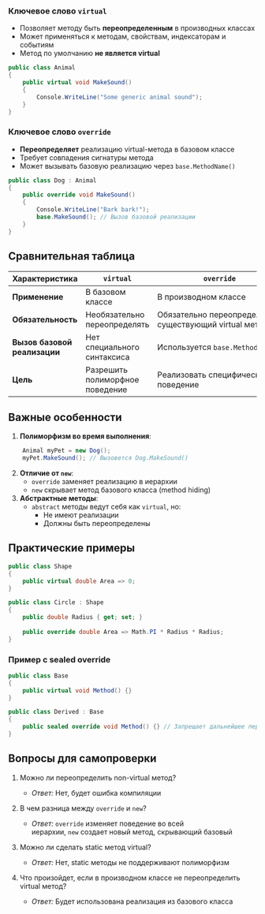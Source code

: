 ### Ключевое слово `virtual`
- Позволяет методу быть **переопределенным** в производных классах
- Может применяться к методам, свойствам, индексаторам и событиям
- Метод по умолчанию **не является virtual**

```csharp
public class Animal
{
    public virtual void MakeSound() 
    {
        Console.WriteLine("Some generic animal sound");
    }
}
```

### Ключевое слово `override`

- **Переопределяет** реализацию virtual-метода в базовом классе
- Требует совпадения сигнатуры метода
- Может вызывать базовую реализацию через `base.MethodName()`
```csharp
public class Dog : Animal
{
    public override void MakeSound()
    {
        Console.WriteLine("Bark bark!");
        base.MakeSound(); // Вызов базовой реализации
    }
}
```


## Сравнительная таблица

| Характеристика               | `virtual`                       | `override`                                            |
| ---------------------------- | ------------------------------- | ----------------------------------------------------- |
| **Применение**               | В базовом классе                | В производном классе                                  |
| **Обязательность**           | Необязательно переопределять    | Обязательно переопределять существующий virtual метод |
| **Вызов базовой реализации** | Нет специального синтаксиса     | Используется `base.MethodName()`                      |
| **Цель**                     | Разрешить полиморфное поведение | Реализовать специфическое поведение                   |

## Важные особенности

1. **Полиморфизм во время выполнения**:
```csharp
    Animal myPet = new Dog();
    myPet.MakeSound(); // Вызовется Dog.MakeSound()
```    
2. **Отличие от `new`**:
    - `override` заменяет реализацию в иерархии
    - `new` скрывает метод базового класса (method hiding)
3. **Абстрактные методы**:
    - `abstract` методы ведут себя как `virtual`, но:
        - Не имеют реализации
        - Должны быть переопределены

## Практические примеры

```csharp
public class Shape
{
    public virtual double Area => 0;
}

public class Circle : Shape
{
    public double Radius { get; set; }
    
    public override double Area => Math.PI * Radius * Radius;
}
```

### Пример с sealed override
```csharp
public class Base
{
    public virtual void Method() {}
}

public class Derived : Base
{
    public sealed override void Method() {} // Запрещает дальнейшее переопределение
}
```

## Вопросы для самопроверки

1. Можно ли переопределить non-virtual метод?
    - _Ответ:_ Нет, будет ошибка компиляции
        
2. В чем разница между `override` и `new`?
    - _Ответ:_ `override` изменяет поведение во всей иерархии, `new` создает новый метод, скрывающий базовый
        
3. Можно ли сделать static метод virtual?
    - _Ответ:_ Нет, static методы не поддерживают полиморфизм
        
4. Что произойдет, если в производном классе не переопределить virtual метод?
    - _Ответ:_ Будет использована реализация из базового класса